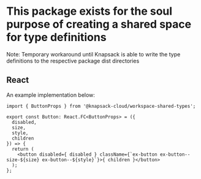 # This package exists for the soul purpose of creating a shared space for type definitions
Note: Temporary workaround until Knapsack is able to write the type definitions to the respective package dist directories

## React
An example implementation below:

```
import { ButtonProps } from '@knapsack-cloud/workspace-shared-types';

export const Button: React.FC<ButtonProps> = ({
  disabled,
  size,
  style,
  children
}) => {
  return (
    <button disabled={ disabled } className={`ex-button ex-button--size-${size} ex-button--${style}`}>{ children }</button>
  );
};
```